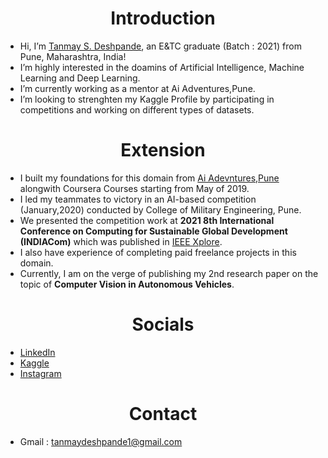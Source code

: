 # <center>Introduction</center>
-  Hi, I’m [Tanmay S. Deshpande](@TANMAY0189), an E&TC graduate (Batch : 2021) from Pune, Maharashtra, India! 
-  I’m highly interested in the doamins of Artificial Intelligence, Machine Learning and Deep Learning.
-  I’m currently working as a mentor at Ai Adventures,Pune.  
-  I’m looking to strenghten my Kaggle Profile by participating in competitions and working on different types of datasets.

# <center>Extension</center>
- I built my foundations for this domain from [Ai Adevntures,Pune](https://www.aiadventures.in/) alongwith Coursera Courses starting from May of 2019.
- I led my teammates to victory in an AI-based competition (January,2020) conducted by College of Military Engineering, Pune.
- We presented the competition work at **2021 8th International Conference on Computing for Sustainable Global Development (INDIACom)** which was published in [IEEE Xplore](https://ieeexplore.ieee.org/document/9441087).
- I also have experience of completing paid freelance projects in this domain.
- Currently, I am on the verge of publishing my 2nd research paper on the topic of **Computer Vision in Autonomous Vehicles**.


# <center>Socials</center>
- [LinkedIn](https://www.linkedin.com/in/tanmay-deshpande-1211ab1aa/)
- [Kaggle](https://www.kaggle.com/tanmay111999)
- [Instagram](https://www.instagram.com/tanny___111999/)

# <center>Contact</center>
- Gmail : tanmaydeshpande1@gmail.com
<!---
TANMAY0189/TANMAY0189 is a ✨ special ✨ repository because its `README.md` (this file) appears on your GitHub profile.
You can click the Preview link to take a look at your changes.
--->
